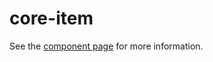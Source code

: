 core-item
=========

See the [component page](http://polymer-project.org/docs/elements/core-elements.html#core-item) for more information.
